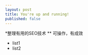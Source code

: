 ```yaml
---
layout: post
title: You're up and running!
published: false
---
```

*整理有用的SEO技术
** 可操作，有成效

- list1
- list2
